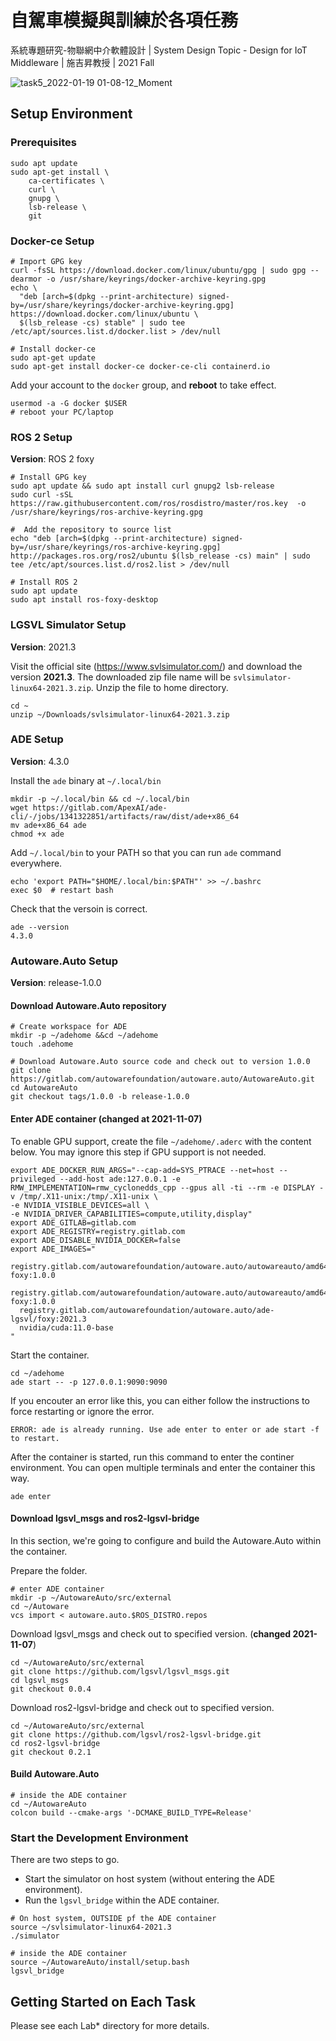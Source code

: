 # 自駕車模擬與訓練於各項任務
系統專題研究-物聯網中介軟體設計 | System Design Topic - Design for IoT Middleware | 施吉昇教授 | 2021 Fall

![task5_2022-01-19 01-08-12_Moment](https://user-images.githubusercontent.com/57071722/152870511-134f5773-f97d-40d4-8a50-3f407deaa188.jpg)

## Setup Environment

### Prerequisites

```shell=sh
sudo apt update
sudo apt-get install \
    ca-certificates \
    curl \
    gnupg \
    lsb-release \
    git
```


### Docker-ce Setup

```shell=sh
# Import GPG key
curl -fsSL https://download.docker.com/linux/ubuntu/gpg | sudo gpg --dearmor -o /usr/share/keyrings/docker-archive-keyring.gpg
echo \
  "deb [arch=$(dpkg --print-architecture) signed-by=/usr/share/keyrings/docker-archive-keyring.gpg] https://download.docker.com/linux/ubuntu \
  $(lsb_release -cs) stable" | sudo tee /etc/apt/sources.list.d/docker.list > /dev/null

# Install docker-ce
sudo apt-get update
sudo apt-get install docker-ce docker-ce-cli containerd.io
```

Add your account to the `docker` group, and **reboot** to take effect.

```shell=sh
usermod -a -G docker $USER
# reboot your PC/laptop
```

### ROS 2 Setup

**Version**: ROS 2 foxy

```shell=sh
# Install GPG key
sudo apt update && sudo apt install curl gnupg2 lsb-release
sudo curl -sSL https://raw.githubusercontent.com/ros/rosdistro/master/ros.key  -o /usr/share/keyrings/ros-archive-keyring.gpg

#  Add the repository to source list
echo "deb [arch=$(dpkg --print-architecture) signed-by=/usr/share/keyrings/ros-archive-keyring.gpg] http://packages.ros.org/ros2/ubuntu $(lsb_release -cs) main" | sudo tee /etc/apt/sources.list.d/ros2.list > /dev/null

# Install ROS 2
sudo apt update
sudo apt install ros-foxy-desktop
```

### LGSVL Simulator Setup

**Version**: 2021.3

Visit the official site (https://www.svlsimulator.com/) and download the version **2021.3**. The downloaded zip file name will be `svlsimulator-linux64-2021.3.zip`. Unzip the file to home directory.

```shell=sh
cd ~
unzip ~/Downloads/svlsimulator-linux64-2021.3.zip
```

### ADE Setup

**Version**: 4.3.0

Install the `ade` binary at `~/.local/bin`

```shell=sh
mkdir -p ~/.local/bin && cd ~/.local/bin
wget https://gitlab.com/ApexAI/ade-cli/-/jobs/1341322851/artifacts/raw/dist/ade+x86_64
mv ade+x86_64 ade
chmod +x ade
```

Add `~/.local/bin` to your PATH so that you can run `ade` command everywhere.

```shell=sh
echo 'export PATH="$HOME/.local/bin:$PATH"' >> ~/.bashrc
exec $0  # restart bash
```



Check that the versoin is correct.

```shell=sh
ade --version
4.3.0
```

### Autoware.Auto Setup

**Version**: release-1.0.0

#### Download Autoware.Auto repository

```shell=sh
# Create workspace for ADE
mkdir -p ~/adehome &&cd ~/adehome
touch .adehome

# Download Autoware.Auto source code and check out to version 1.0.0
git clone https://gitlab.com/autowarefoundation/autoware.auto/AutowareAuto.git
cd AutowareAuto
git checkout tags/1.0.0 -b release-1.0.0
```

#### Enter ADE container (changed at 2021-11-07)

To enable GPU support, create the file `~/adehome/.aderc` with the content below. You may ignore this step if GPU support is not needed.

```shell=sh
export ADE_DOCKER_RUN_ARGS="--cap-add=SYS_PTRACE --net=host --privileged --add-host ade:127.0.0.1 -e RMW_IMPLEMENTATION=rmw_cyclonedds_cpp --gpus all -ti --rm -e DISPLAY -v /tmp/.X11-unix:/tmp/.X11-unix \
-e NVIDIA_VISIBLE_DEVICES=all \
-e NVIDIA_DRIVER_CAPABILITIES=compute,utility,display"
export ADE_GITLAB=gitlab.com
export ADE_REGISTRY=registry.gitlab.com
export ADE_DISABLE_NVIDIA_DOCKER=false
export ADE_IMAGES="
  registry.gitlab.com/autowarefoundation/autoware.auto/autowareauto/amd64/ade-foxy:1.0.0
  registry.gitlab.com/autowarefoundation/autoware.auto/autowareauto/amd64/binary-foxy:1.0.0
  registry.gitlab.com/autowarefoundation/autoware.auto/ade-lgsvl/foxy:2021.3
  nvidia/cuda:11.0-base
"
```

Start the container.

```shell=sh
cd ~/adehome
ade start -- -p 127.0.0.1:9090:9090
```

If you encouter an error like this, you can either follow the instructions to force restarting or ignore the error.

~~~
ERROR: ade is already running. Use ade enter to enter or ade start -f to restart.
~~~


After the container is started, run this command to enter the continer environment. You can open multiple terminals and enter the container this way.

```shell=sh
ade enter
```

#### Download lgsvl_msgs and ros2-lgsvl-bridge

In this section, we're going to configure and build the Autoware.Auto within the container.

Prepare the folder.

```shell=sh
# enter ADE container
mkdir -p ~/AutowareAuto/src/external
cd ~/Autoware
vcs import < autoware.auto.$ROS_DISTRO.repos
```

Download lgsvl_msgs and check out to specified version. (**changed 2021-11-07**)

```shell=sh
cd ~/AutowareAuto/src/external
git clone https://github.com/lgsvl/lgsvl_msgs.git
cd lgsvl_msgs
git checkout 0.0.4
```


Download ros2-lgsvl-bridge and check out to specified version.

```shell=sh
cd ~/AutowareAuto/src/external
git clone https://github.com/lgsvl/ros2-lgsvl-bridge.git
cd ros2-lgsvl-bridge
git checkout 0.2.1
```

#### Build Autoware.Auto

```shell=sh
# inside the ADE container
cd ~/AutowareAuto
colcon build --cmake-args '-DCMAKE_BUILD_TYPE=Release'
```


### Start the Development Environment

There are two steps to go.
- Start the simulator on host system (without entering the ADE environment).
- Run the `lgsvl_bridge` within the ADE container.


```shell=sh
# On host system, OUTSIDE pf the ADE container
source ~/svlsimulator-linux64-2021.3
./simulator
```

```shell=sh
# inside the ADE container
source ~/AutowareAuto/install/setup.bash
lgsvl_bridge
```

## Getting Started on Each Task
Please see each Lab* directory for more details.

